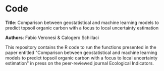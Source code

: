 # Code
**Title**: Comparison between geostatistical and machine learning models to predict topsoil organic carbon with a focus to local uncertainty estimation

**Authors**: Fabio Veronesi & Calogero Schillaci

This repository contains the R code to run the functions presented in the paper entitled "Comparison between geostatistical and machine learning models to predict topsoil organic carbon with a focus to local uncertainty estimation" in press on the peer-reviewed journal Ecological Indicators.
